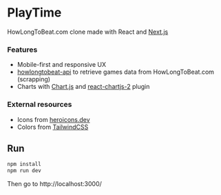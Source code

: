 # PlayTime

HowLongToBeat.com clone made with React and [Next.js](https://nextjs.org/)


### Features

* Mobile-first and responsive UX
* [howlongtobeat-api](https://github.com/nauzethc/howlongtobeat-api) to retrieve games data from HowLongToBeat.com (scrapping)
* Charts with [Chart.js](https://www.chartjs.org/) and [react-chartjs-2](https://react-chartjs-2.js.org/) plugin


### External resources

* Icons from [heroicons.dev](https://github.com/zaydek/heroicons.dev)
* Colors from [TailwindCSS](https://tailwindcss.com/)


## Run

```bash
npm install
npm run dev
```
Then go to http://localhost:3000/